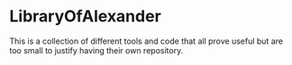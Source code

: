 # LibraryOfAlexander
This is a collection of different tools and code that all prove useful but are too small to justify having their own repository. 
